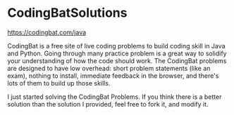 # CodingBatSolutions
https://codingbat.com/java

CodingBat is a free site of live coding problems to build coding skill in Java and Python. Going through many practice problem is a great way to solidify your understanding of how the code should work. The CodingBat problems are designed to have low overhead: short problem statements (like an exam), nothing to install, immediate feedback in the browser, and there's lots of them to build up those skills. 

I just started solving the CodingBat Problems. If you think there is a better solution than the solution I provided, feel free to fork it, and modify it.

